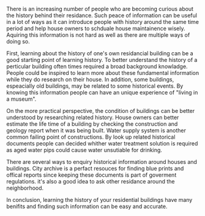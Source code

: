 There is an increasing number of people who are becoming curious about the history behind their residance. Such peace of information can be useful in a lot of ways as it can introduce people with history around the same time period and help house owners to schduale house maintainence wisely. Aquiring this information is not hard as well as there are multiple ways of doing so.

First, learning about the history of one's own residancial building can be a good starting point of learning history. To better understand the history of a perticular building often times required a broad background knowladge. People could be inspired to learn more about these fundamental information while they do research on their house. In addition, some buildings, espeacially old buildings, may be related to some historical events. By knowing this information people can have an unique experience of "living in a museum".

On the more practical perspective, the condition of buildings can be better understood by researching related history. House owners can better estimate the life time of a building by checking the construction and geology report when it was being built. Water supply system is another common failing point of constructions. By look up related historical documents people can  decided whither water treatment solution is required as aged water pips could cause water unsutiable for drinking.

There are several ways to enquiry historical information around houses and buildings. City archive is a perfact resouces for finding blue prints and offical reports since keeping these documents is part of goverment regulations. it's also a good idea to ask other residance around the neighborhood.

In conclusion, learning the history of your residential buildings have many benifits and finding such information can be easy and accurate.